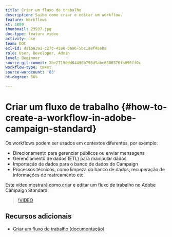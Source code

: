 ```yaml
---
title: Criar um fluxo de trabalho
description: Saiba como criar e editar um workflow.
feature: Workflows
kt: 1809
thumbnail: 23937.jpg
doc-type: feature video
activity: use
team: DOC
exl-id: da1ba3a1-c27c-458e-ba96-5bc1aef486ba
role: User, Developer, Admin
level: Beginner
source-git-commit: 2be2719ddd84490b796d9abc6300376fa896ff0c
workflow-type: tm+mt
source-wordcount: '83'
ht-degree: 56%

---
```


# Criar um fluxo de trabalho {#how-to-create-a-workflow-in-adobe-campaign-standard}

Os workflows podem ser usados em contextos diferentes, por exemplo:

* Direcionamento para gerenciar públicos ou enviar mensagens
* Gerenciamento de dados (ETL) para manipular dados
* Importação de dados para o banco de dados do Campaign
* Processos técnicos, como limpeza do banco de dados, recuperação de informações de rastreamento etc.

Este vídeo mostrará como criar e editar um fluxo de trabalho no Adobe Campaign Standard.

>[!VIDEO](https://video.tv.adobe.com/v/23937?quality=12)

## Recursos adicionais

* [Criar um fluxo de trabalho (documentação)](https://experienceleague.adobe.com/docs/campaign-standard/using/managing-processes-and-data/workflow-general-operation/building-a-workflow.html)
